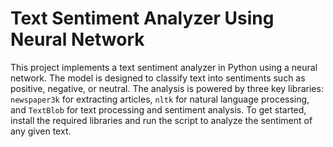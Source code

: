 

# Text Sentiment Analyzer Using Neural Network

This project implements a text sentiment analyzer in Python using a neural network. The model is designed to classify text into sentiments such as positive, negative, or neutral. The analysis is powered by three key libraries: `newspaper3k` for extracting articles, `nltk` for natural language processing, and `TextBlob` for text processing and sentiment analysis. To get started, install the required libraries and run the script to analyze the sentiment of any given text.

